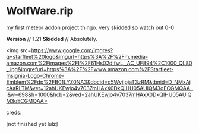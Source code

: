 # WolfWare.rip

my first meteor addon project thingo. very skidded so watch out 0-0

**Version** // 1.21
**Skidded** // Absolutely.



<img src=https://www.google.com/imgres?q=starfleet%20logo&imgurl=https%3A%2F%2Fm.media-amazon.com%2Fimages%2FI%2F61Hs02dIfwL._AC_UF894%2C1000_QL80_.jpg&imgrefurl=https%3A%2F%2Fwww.amazon.com%2FStarfleet-Insignia-Logo-Chrome-Emblem%2Fdp%2FB01LYZ0NA3&docid=o5WyjIpjaT3zRM&tbnid=D_NMxAjcAaRLTM&vet=12ahUKEwjo4v7037mHAxX0DkQIHU05AUIQM3oECGMQAA..i&w=698&h=1000&hcb=2&ved=2ahUKEwjo4v7037mHAxX0DkQIHU05AUIQM3oECGMQAA></img>





creds:

[not finished yet lulz]
